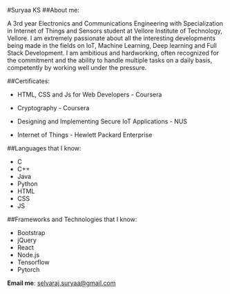 #Suryaa KS
##About me:

A 3rd year Electronics and Communications Engineering with Specialization in Internet of Things and Sensors student at Vellore Institute of Technology, Vellore. I am extremely passionate about all the interesting developments being made in the fields on IoT, Machine Learning, Deep learning and Full Stack Development.
I am ambitious and hardworking, often recognized for the commitment and the ability to handle multiple tasks on a daily basis, competently by working well under the pressure.

##Certificates:
- HTML, CSS and Js for Web Developers - Coursera

- Cryptography - Coursera

- Designing and Implementing Secure IoT Applications - NUS

- Internet of Things - Hewlett Packard Enterprise

##Languages that I know:
- C
- C++
- Java
- Python
- HTML
- CSS
- JS


##Frameworks and Technologies that I know:
- Bootstrap
- jQuery
- React
- Node.js
- Tensorflow
- Pytorch


**Email me**: selvaraj.suryaa@gmail.com
